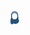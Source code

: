 <svg width="20px" width="100px" height="100px" viewBox="10 0 250 250">
<g id="Top" stroke-width="1" fill-rule="evenodd">
						<defs>
							<rect id="react-path-5680" x="0" y="0" width="264" height="280"></rect>
							<path d="M66.0421575,77.0749852 C71.6795257,45.2058307 99.5129755,21 133,21 L133,21 L133,21 C170.555363,21 201,51.444637 201,89 L201,119.751022 C201.875211,129.554379 202.693946,136.422143 203.456205,140.354314 C204.833317,147.458254 209.150269,145.115419 209.150269,155.220201 C209.150269,165.324983 204.822005,168.720206 204.803237,177.705482 C204.784469,186.690758 220.200444,193.836185 220.200444,205.242606 C220.200444,216.649027 213.126079,270.475928 142.577598,270.475928 C127.507235,270.475928 114.670509,266.188589 104.06742,257.613911 C104.750275,264.103957 105.394468,271.565987 106,280 L59,280 C59.9324304,256.228591 51.7156549,242.936205 51.7156549,216.44564 C51.7156549,189.955074 65.3525844,151.427541 65,142 C65.019981,141.417741 65.0406721,140.728417 65.0620734,139.932027 C65.0208303,138.959828 65,137.982347 65,137 L65,89 L65,89 C65,85.0240875 65.3412247,81.1278723 65.9959868,77.3390417 C65.9973236,77.2261704 65.9986613,77.1131564 66,77 C66.0140661,77.0249783 66.0281186,77.0499734 66.0421575,77.0749852 Z M132.5,53 L132.5,53 C102.400481,53 78,77.4004811 78,107.5 L78,107.5 L78,130.5 C78,160.599519 102.400481,185 132.5,185 L133.5,185 C163.599519,185 188,160.599519 188,130.5 L188,107.5 C188,77.4004811 163.599519,53 133.5,53 L133.5,53 L132.5,53 Z" id="react-path-5681"></path>
							<filter x="-0.8%" y="-2.0%" width="101.5%" height="108.0%" filterUnits="objectBoundingBox" id="react-filter-5677">
								<feOffset dx="0" dy="2" in="SourceAlpha" result="shadowOffsetOuter1"></feOffset>
								<feColorMatrix values="0 0 0 0 0   0 0 0 0 0   0 0 0 0 0  0 0 0 0.16 0" type="matrix" in="shadowOffsetOuter1" result="shadowMatrixOuter1"></feColorMatrix>
								<feMerge>
									<feMergeNode in="shadowMatrixOuter1"></feMergeNode>
									<feMergeNode in="SourceGraphic"></feMergeNode>
								</feMerge>
							</filter>
						</defs>
						<mask id="react-mask-5678" fill="white">
							<use xlink:href="#react-path-5680"></use>
						</mask>
						<g id="Mask"></g>
						<g id="Top/Accesories/Hijab" mask="url(#react-mask-5678)">
							<g transform="translate(-1.000000, 0.000000)">
								<mask id="react-mask-5679" fill="white">
									<use xlink:href="#react-path-5681"></use>
								</mask>
								<use id="Hijab-Mask" stroke="none" fill="#3B6BAD" fill-rule="evenodd" xlink:href="#react-path-5681"></use>
								<g id="Color/Palette/Gray-01" mask="url(#react-mask-5679)" fill-rule="evenodd" fill="#25557C">
									<rect id="🖍Color" x="0" y="0" width="264" height="280"></rect>
								</g>
								<path d="M72.0744416,104.959767 C71.3690172,101.246903 71,97.4161983 71,93.5 C71,59.5344879 98.7583455,32 133,32 C167.241654,32 195,59.5344879 195,93.5 C195,97.4161983 194.630983,101.246903 193.925558,104.959767 C192.341315,72.6827942 165.669927,47 133,47 C100.330073,47 73.6586845,72.6827942 72.0744428,104.959774 Z" id="Band" stroke="none" fill-opacity="0.5" fill="#FFFFFF" fill-rule="evenodd" mask="url(#react-mask-5679)"></path>
								<path d="M187.929085,104.69543 C188.631457,108.187732 189,111.800827 189,115.5 L189,138.5 C189,168.599519 164.599519,193 134.5,193 L131.5,193 C101.400481,193 77,168.599519 77,138.5 L77,115.5 L77,115.5 C77,111.800827 77.3685433,108.187732 78.0709154,104.69543 C78.0238287,105.624341 78,106.559388 78,107.5 L78,107.5 L78,130.5 C78,160.599519 102.400481,185 132.5,185 L133.5,185 C163.599519,185 188,160.599519 188,130.5 L188,130.5 L188,107.5 C188,106.559388 187.976171,105.624341 187.929085,104.69543 Z M114.16682,206.995462 C120.651206,211.981028 135.663493,213.708321 152.404574,210.756416 C169.145655,207.804512 182.661822,201.046883 187.049987,194.144193 C187.118291,194.396526 187.175421,194.652296 187.221114,194.911435 C188.930607,204.606451 173.985409,215.345413 153.84008,218.897578 C133.694752,222.449742 115.977919,217.469978 114.268426,207.774963 C114.222732,207.515823 114.188938,207.255938 114.166824,206.995464 Z M126.034638,235.921439 C134.227056,241.574977 150.421729,241.843835 167.103682,235.772101 C183.785635,229.700366 196.018656,219.084674 198.660388,209.487828 C198.803116,209.80837 198.935124,210.134883 199.056117,210.46731 C203.582768,222.904181 190.979008,238.909268 170.904831,246.215671 C150.830654,253.522074 130.887742,249.363007 126.361091,236.926135 C126.240098,236.593709 126.131343,236.258733 126.034643,235.921442 Z" id="Shadows" stroke="none" fill-opacity="0.16" fill="#000000" fill-rule="evenodd" opacity="0.899999976" mask="url(#react-mask-5679)"></path>
							</g>
						</g>
					</g>
					</svg>
